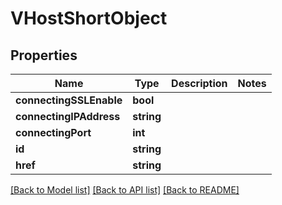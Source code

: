# VHostShortObject

## Properties
Name | Type | Description | Notes
------------ | ------------- | ------------- | -------------
**connectingSSLEnable** | **bool** |  | 
**connectingIPAddress** | **string** |  | 
**connectingPort** | **int** |  | 
**id** | **string** |  | 
**href** | **string** |  | 

[[Back to Model list]](../README.md#documentation-for-models) [[Back to API list]](../README.md#documentation-for-api-endpoints) [[Back to README]](../README.md)


